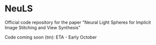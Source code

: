 # NeuLS
Official code repository for the paper "Neural Light Spheres for Implicit Image Stitching and View Synthesis"

Code coming soon (tm): ETA - Early October
